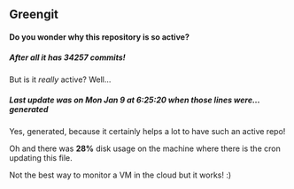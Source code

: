 ## Greengit

#### Do you wonder why this repository is so active?

##### After all it has 34257 commits!

But is it *really* active? Well...

##### Last update was on Mon Jan 9 at 6:25:20 when those lines were... generated

Yes, generated, because it certainly helps a lot to have such an active repo!

Oh and there was **28%** disk usage on the machine
where there is the cron updating this file.

Not the best way to monitor a VM in the cloud but it works! :)
